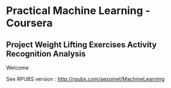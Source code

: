 # Practical Machine Learning - Coursera
## Project Weight Lifting Exercises Activity Recognition Analysis

Welcome

See RPUBS version : http://rpubs.com/aespinel/MachineLearning

